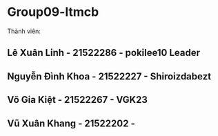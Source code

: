 # Group09-ltmcb

Thành viên:
## Lê Xuân Linh - 21522286 - pokilee10 Leader
## Nguyễn Đình Khoa - 21522227 - Shiroizdabezt
## Võ Gia Kiệt - 21522267 - VGK23
## Vũ Xuân Khang - 21522202 -
